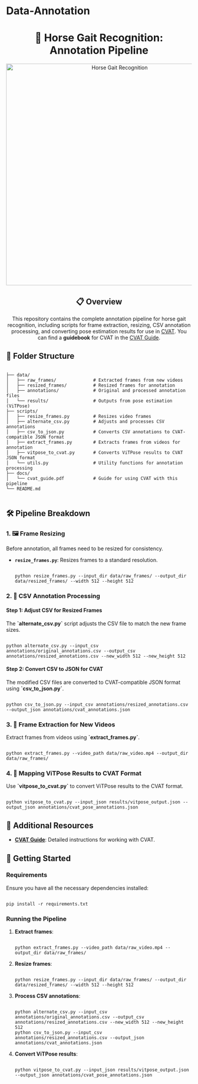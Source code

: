 # Data-Annotation
<h1 align="center">🏇 Horse Gait Recognition: Annotation Pipeline</h1>

<p align="center">
  <img src="https://github.com/yourusername/yourrepo/assets/yourimage.png" alt="Horse Gait Recognition" width="600"/>
</p>

<h2 align="center">📋 Overview</h2>

<p align="center">
This repository contains the complete annotation pipeline for horse gait recognition, including scripts for frame extraction, resizing, CSV annotation processing, and converting pose estimation results for use in <a href="https://github.com/opencv/cvat" target="_blank">CVAT</a>. You can find a <strong>guidebook</strong> for CVAT in the <a href="docs/cvat_guide.pdf" target="_blank">CVAT Guide</a>.
</p>

<h2>📂 Folder Structure</h2>

<pre>
<code>
├── data/
│   ├── raw_frames/              # Extracted frames from new videos
│   ├── resized_frames/          # Resized frames for annotation
│   ├── annotations/             # Original and processed annotation files
│   └── results/                 # Outputs from pose estimation (ViTPose)
├── scripts/
│   ├── resize_frames.py         # Resizes video frames
│   ├── alternate_csv.py         # Adjusts and processes CSV annotations
│   ├── csv_to_json.py           # Converts CSV annotations to CVAT-compatible JSON format
│   ├── extract_frames.py        # Extracts frames from videos for annotation
│   ├── vitpose_to_cvat.py       # Converts ViTPose results to CVAT JSON format
│   └── utils.py                 # Utility functions for annotation processing
├── docs/
│   └── cvat_guide.pdf           # Guide for using CVAT with this pipeline
└── README.md
</code>
</pre>

<h2>🛠 Pipeline Breakdown</h2>

<h3>1. 🖼 Frame Resizing</h3>
Before annotation, all frames need to be resized for consistency.

- **`resize_frames.py`**: Resizes frames to a standard resolution.
  <pre><code>
  python resize_frames.py --input_dir data/raw_frames/ --output_dir data/resized_frames/ --width 512 --height 512
  </code></pre>

<h3>2. 📄 CSV Annotation Processing</h3>

<h4>Step 1: Adjust CSV for Resized Frames</h4>
The <strong>`alternate_csv.py`</strong> script adjusts the CSV file to match the new frame sizes.

<pre><code>
python alternate_csv.py --input_csv annotations/original_annotations.csv --output_csv annotations/resized_annotations.csv --new_width 512 --new_height 512
</code></pre>

<h4>Step 2: Convert CSV to JSON for CVAT</h4>
The modified CSV files are converted to CVAT-compatible JSON format using <strong>`csv_to_json.py`</strong>.

<pre><code>
python csv_to_json.py --input_csv annotations/resized_annotations.csv --output_json annotations/cvat_annotations.json
</code></pre>

<h3>3. 🎥 Frame Extraction for New Videos</h3>
Extract frames from videos using <strong>`extract_frames.py`</strong>.

<pre><code>
python extract_frames.py --video_path data/raw_video.mp4 --output_dir data/raw_frames/
</code></pre>

<h3>4. 🤖 Mapping ViTPose Results to CVAT Format</h3>
Use <strong>`vitpose_to_cvat.py`</strong> to convert ViTPose results to the CVAT format.

<pre><code>
python vitpose_to_cvat.py --input_json results/vitpose_output.json --output_json annotations/cvat_pose_annotations.json
</code></pre>

<h2>📖 Additional Resources</h2>

<ul>
  <li><a href="docs/cvat_guide.pdf" target="_blank"><strong>CVAT Guide</strong></a>: Detailed instructions for working with CVAT.</li>
</ul>

<h2>🚀 Getting Started</h2>

### Requirements

Ensure you have all the necessary dependencies installed:

<pre><code>
pip install -r requirements.txt
</code></pre>

### Running the Pipeline

1. **Extract frames**:
   <pre><code>
   python extract_frames.py --video_path data/raw_video.mp4 --output_dir data/raw_frames/
   </code></pre>
2. **Resize frames**:
   <pre><code>
   python resize_frames.py --input_dir data/raw_frames/ --output_dir data/resized_frames/ --width 512 --height 512
   </code></pre>
3. **Process CSV annotations**:
   <pre><code>
   python alternate_csv.py --input_csv annotations/original_annotations.csv --output_csv annotations/resized_annotations.csv --new_width 512 --new_height 512
   python csv_to_json.py --input_csv annotations/resized_annotations.csv --output_json annotations/cvat_annotations.json
   </code></pre>
4. **Convert ViTPose results**:
   <pre><code>
   python vitpose_to_cvat.py --input_json results/vitpose_output.json --output_json annotations/cvat_pose_annotations.json
   </code></pre>
